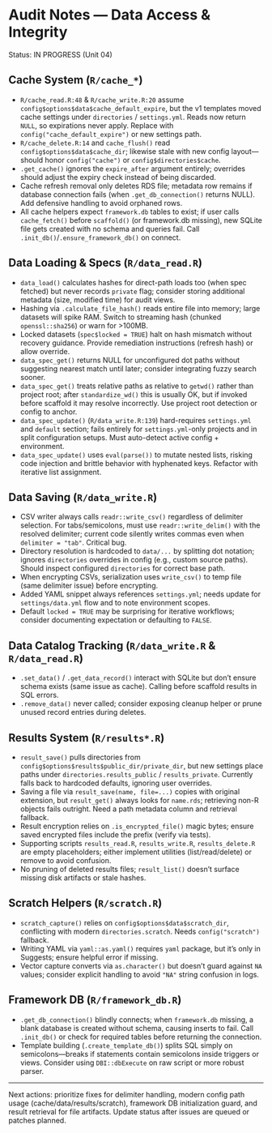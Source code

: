 # Audit Notes — Data Access & Integrity

Status: IN PROGRESS (Unit 04)

## Cache System (`R/cache_*`)
- `R/cache_read.R:48` & `R/cache_write.R:20` assume `config$options$data$cache_default_expire`, but the v1 templates moved cache settings under `directories` / `settings.yml`. Reads now return `NULL`, so expirations never apply. Replace with `config("cache_default_expire")` or new settings path.
- `R/cache_delete.R:14` and `cache_flush()` read `config$options$data$cache_dir`; likewise stale with new config layout—should honor `config("cache")` or `config$directories$cache`.
- `.get_cache()` ignores the `expire_after` argument entirely; overrides should adjust the expiry check instead of being discarded.
- Cache refresh removal only deletes RDS file; metadata row remains if database connection fails (when `.get_db_connection()` returns NULL). Add defensive handling to avoid orphaned rows.
- All cache helpers expect `framework.db` tables to exist; if user calls `cache_fetch()` before `scaffold()` (or framework.db missing), new SQLite file gets created with no schema and queries fail. Call `.init_db()`/`.ensure_framework_db()` on connect.

## Data Loading & Specs (`R/data_read.R`)
- `data_load()` calculates hashes for direct-path loads too (when spec fetched) but never records `private` flag; consider storing additional metadata (size, modified time) for audit views.
- Hashing via `.calculate_file_hash()` reads entire file into memory; large datasets will spike RAM. Switch to streaming hash (chunked `openssl::sha256`) or warn for >100MB.
- Locked datasets (`spec$locked = TRUE`) halt on hash mismatch without recovery guidance. Provide remediation instructions (refresh hash) or allow override.
- `data_spec_get()` returns NULL for unconfigured dot paths without suggesting nearest match until later; consider integrating fuzzy search sooner.
- `data_spec_get()` treats relative paths as relative to `getwd()` rather than project root; after `standardize_wd()` this is usually OK, but if invoked before scaffold it may resolve incorrectly. Use project root detection or config to anchor.
- `data_spec_update()` (`R/data_write.R:139`) hard-requires `settings.yml` and `default` section; fails entirely for `settings.yml`-only projects and in split configuration setups. Must auto-detect active config + environment.
- `data_spec_update()` uses `eval(parse())` to mutate nested lists, risking code injection and brittle behavior with hyphenated keys. Refactor with iterative list assignment.

## Data Saving (`R/data_write.R`)
- CSV writer always calls `readr::write_csv()` regardless of delimiter selection. For tabs/semicolons, must use `readr::write_delim()` with the resolved delimiter; current code silently writes commas even when `delimiter = "tab"`. Critical bug.
- Directory resolution is hardcoded to `data/...` by splitting dot notation; ignores `directories` overrides in config (e.g., custom source paths). Should inspect configured `directories` for correct base path.
- When encrypting CSVs, serialization uses `write_csv()` to temp file (same delimiter issue) before encrypting.
- Added YAML snippet always references `settings.yml`; needs update for `settings/data.yml` flow and to note environment scopes.
- Default `locked = TRUE` may be surprising for iterative workflows; consider documenting expectation or defaulting to `FALSE`.

## Data Catalog Tracking (`R/data_write.R` & `R/data_read.R`)
- `.set_data()` / `.get_data_record()` interact with SQLite but don’t ensure schema exists (same issue as cache). Calling before scaffold results in SQL errors.
- `.remove_data()` never called; consider exposing cleanup helper or prune unused record entries during deletes.

## Results System (`R/results*.R`)
- `result_save()` pulls directories from `config$options$results$public_dir/private_dir`, but new settings place paths under `directories.results_public` / `results_private`. Currently falls back to hardcoded defaults, ignoring user overrides.
- Saving a file via `result_save(name, file=...)` copies with original extension, but `result_get()` always looks for `name.rds`; retrieving non-R objects fails outright. Need a path metadata column and retrieval fallback.
- Result encryption relies on `.is_encrypted_file()` magic bytes; ensure saved encrypted files include the prefix (verify via tests).
- Supporting scripts `results_read.R`, `results_write.R`, `results_delete.R` are empty placeholders; either implement utilities (list/read/delete) or remove to avoid confusion.
- No pruning of deleted results files; `result_list()` doesn’t surface missing disk artifacts or stale hashes.

## Scratch Helpers (`R/scratch.R`)
- `scratch_capture()` relies on `config$options$data$scratch_dir`, conflicting with modern `directories.scratch`. Needs `config("scratch")` fallback.
- Writing YAML via `yaml::as.yaml()` requires `yaml` package, but it’s only in Suggests; ensure helpful error if missing.
- Vector capture converts via `as.character()` but doesn’t guard against `NA` values; consider explicit handling to avoid `"NA"` string confusion in logs.

## Framework DB (`R/framework_db.R`)
- `.get_db_connection()` blindly connects; when `framework.db` missing, a blank database is created without schema, causing inserts to fail. Call `.init_db()` or check for required tables before returning the connection.
- Template building (`.create_template_db()`) splits SQL simply on semicolons—breaks if statements contain semicolons inside triggers or views. Consider using `DBI::dbExecute` on raw script or more robust parser.

---

Next actions: prioritize fixes for delimiter handling, modern config path usage (cache/data/results/scratch), framework DB initialization guard, and result retrieval for file artifacts. Update status after issues are queued or patches planned.
